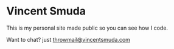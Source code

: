 # Vincent Smuda
This is my personal site made public so you can see how I code.

Want to chat? just [throwmail@vincentsmuda.com](mailto:throwmail@vincentsmuda.com)
